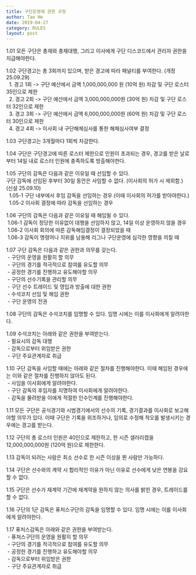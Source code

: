 ```yaml
---
title: 구단운영에 관한 규정
author: Tao He
date: 2019-04-27
category: RULES
layout: post
---
```


1.01 모든 구단은 총재와 총재대행, 그리고 이사에게 구단 디스코드에서 관리자 권한을 지급해야한다.

1.02 구단경고는 총 3회까지 있으며, 받은 경고에 따라 패널티를 부여한다. (개정 25.09.29) <br>
&nbsp; 1. 경고 1회 -> 구단 예산에서 금액 1,000,000,000 원 (10억 원) 차감 및 구단 로스터 35인으로 제한 <br> 
&nbsp; 2. 경고 2회 -> 구단 예산에서 금액 3,000,000,000원 (30억 원) 차감 및 구단 로스터 32인으로 제한 <br>
&nbsp; 3. 경고 3회 -> 구단 예산에서 금액 6,000,000,000원 (60억 원) 차감 및 구단 로스터 30인으로 제한 <br> 
&nbsp; 4. 경고 4회 -> 이사회 내 구단해체심사를 통한 해체심사여부 결정

1.03 구단경고는 3개월마다 1회씩 차감한다.

1.04 구단은 구단경고에 따른 로스터 제한으로 인원이 초과되는 경우, 경고를 받은 날로부터 14일 내로 로스터 인원에 충족하도록 방출해야한다.

1.05 구단의 감독은 다음과 같은 이유일 때 선임할 수 있다. <br>
구단 감독에 선임된 후부터 30일 동안은 사임할 수 없다. (이사회의 허가 시 제외함.) (신설 25.09.10) <br>
&nbsp; 1.05-1 구단 내부에서 후임 감독을 선임하는 경우 (이때 이사회의 허가를 받아야한다.) <br>
&nbsp; 1.05-2 이사회 결정에 따라 감독을 선임하는 경우

1.06 구단의 감독은 다음과 같은 이유일 때 해임될 수 있다. <br>
&nbsp;1.06-1 감독이 정당한 이유없이 대행을 선임하지 않고, 14일 이상 운영하지 않을 경우 <br>
&nbsp;1.06-2 이사회 회의에 따른 감독해임결정이 결정되었을 때 <br>
&nbsp;1.06-3 감독이 명령어나 지위를 남용해 리그나 구단운영에 심각한 영향을 끼칠 때

1.07 구단 감독은 다음과 같은 권한과 의무를 갖는다.<br>
&nbsp;- 구단의 운영을 원활히 할 의무<br>
&nbsp;- 구단의 경기를 적극적으로 참여를 유도할 의무<br>
&nbsp;- 공정한 경기를 진행하고 유도해야할 의무<br>
&nbsp;- 구단의 선수기록을 관리할 의무<br>
&nbsp;- 구단 선수 트레이드 및 영입과 방출에 대한 권한<br>
&nbsp;- 수석코치 선임 및 해임 권한<br>
&nbsp;- 구단 운영의 전권

1.08 구단의 감독은 수석코치를 임명할 수 있다. 임명 시에는 이를 이사회에게 알려야한다.

1.09 수석코치는 아래와 같은 권한을 부여받는다.<br>
&nbsp;- 필요시의 감독 대행<br>
&nbsp;- 감독으로부터 위임받은 권한<br>
&nbsp;- 구단 주요관계자로 취급

1.10 구단 감독을 사임할 때에는 아래와 같은 절차를 진행해야한다. 이때 해임된 경우에는 이와 같은 절차를 진행하지 않아도 된다.<br>
&nbsp;- 사임을 이사회에게 알려야한다.<br>
&nbsp;- 구단 감독의 후임자를 지명하여 이사회에게 알려야한다.<br>
&nbsp;- 감독을 물려받을 이에게 적절한 인수인계를 진행해야한다.

1.11 모든 구단은 공식경기와 시범경기에서의 선수의 기록, 경기결과를 이사회로 보고해야할 의무가 있다. 이때 구단은 기록을 위조하거나, 임의로 수정해 착오를 발생시키는 경우에는 경고를 받는다.

1.12 구단의 총 로스터 인원은 40인으로 제한하고, 한 시즌 샐러리캡을 12,000,000,000원 (120억 원)으로 제한한다.

1.13 감독이 되려는 사람은 최소 선수로 한 시즌 이상을 뛴 사람만 가능하다.

1.14 구단은 선수와의 계약 시 합리적인 이유가 아닌 이유로 선수에게 낮은 연봉을 강요할 수 없다.

1.15 구단은 선수가 재계약 기간에 재계약을 원하지 않는 의사를 밝힌 경우, 트레이드를 할 수 없다. 

1.16 구단의 1군 감독은 퓨처스구단의 감독을 임명할 수 있다. 임명 시에는 이를 이사회에게 알려야한다.

1.17 퓨처스감독은 아래와 같은 권한을 부여받는다. <br>
&nbsp;- 퓨처스구단의 운영을 원활히 할 의무<br>
&nbsp;- 구단의 경기를 적극적으로 참여를 유도할 의무<br>
&nbsp;- 공정한 경기를 진행하고 유도해야할 의무<br>
&nbsp;- 감독으로부터 위임받은 권한<br>
&nbsp;- 구단 주요관계자로 취급
